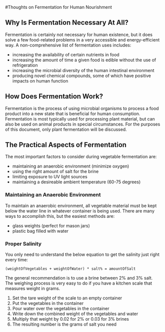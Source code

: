 #Thoughts on Fermentation for Human Nourishment

## Why Is Fermentation Necessary At All?

Fermentation is certainly not necessary for human existence, but it
does solve a few food-related problems in a very accessible and 
energy-efficient way. A non-comprehensive list of fermentation 
uses includes:

- increasing the availability of certain nutrients in food
- increasing the amount of time a given food is edible without the
use of refrigeration
- increasing the microbial diversity of the human intestinal
environment
- producing novel chemical compounds, some of which have positive
impacts on human function

## How Does Fermentation Work?

Fermentation is the process of using microbial organisms to process
a food product into a new state that is beneficial for human 
consumption. Fermentation is most typically used for processing 
plant material, but can also be used on animal products in 
special circumstances. For the purposes of this document, only 
plant fermentation will be discussed.

## The Practical Aspects of Fermentation

The most important factors to consider during vegetable fermentation
are:

- maintaining an anaerobic environment (minimize oxygen)
- using the right amount of salt for the brine
- limiting exposure to UV light sources
- maintaining a desireable ambient temperature (60-75 degrees)

### Maintaining an Anaerobic Environment

To maintain an anaerobic environment, all vegetable material
must be kept below the water line in whatever container is
being used. There are many ways to accomplish this, but the
easiest methods are:

- glass weights (perfect for mason jars)
- plastic bag filled with water

### Proper Salinity

You only need to understand the below equation to get the salinity
just right every time:

```(weightOfVegetables + weightOfWater) * salt% = amountOfSalt```

The general recommendation is to use a brine between 2% and 3% salt.
The weighing process is very easy to do if you have a kitchen scale
that measures weight in grams.

1. Set the tare weight of the scale to an empty container
2. Put the vegetables in the container
3. Pour water over the vegetables in the container
4. Write down the combined weight of the vegetables and water
5. Multiply that weight by 0.02 for 2% or 0.03 for 3% brines
6. The resulting number is the grams of salt you need 
